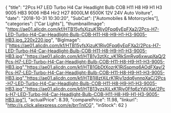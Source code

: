 {
	"title": "2Pcs H7 LED Turbo H4 Car Headlight Bulb COB H11 H8 H9 H1 H3 9005 HB3 9006 HB4 Hir2 H27 8000LM 6500K 12V 24V Auto Voiture",
	"date": "2018-10-31 10:30:20",
	"SubCat": ["Automobiles & Motorcycles"],
	"categories": ["Car Lights"],
	"thumbnailImage": "https://ae01.alicdn.com/kf/HTB15yfsXjzuK1Rjy0Fpq6yEpFXa2/2Pcs-H7-LED-Turbo-H4-Car-Headlight-Bulb-COB-H11-H8-H9-H1-H3-9005-HB3.jpg_220x220.jpg",
	"BigImage": ["https://ae01.alicdn.com/kf/HTB15yfsXjzuK1Rjy0Fpq6yEpFXa2/2Pcs-H7-LED-Turbo-H4-Car-Headlight-Bulb-COB-H11-H8-H9-H1-H3-9005-HB3.jpg","https://ae01.alicdn.com/kf/HTB1y3ztXc_vK1RkSmRyq6xwupXaQ/2Pcs-H7-LED-Turbo-H4-Car-Headlight-Bulb-COB-H11-H8-H9-H1-H3-9005-HB3.jpg","https://ae01.alicdn.com/kf/HTB1GbDtXozrK1RjSspmq6AOdFXay/2Pcs-H7-LED-Turbo-H4-Car-Headlight-Bulb-COB-H11-H8-H9-H1-H3-9005-HB3.jpg","https://ae01.alicdn.com/kf/HTB1I8ztXiLrK1Rjy1zdq6ynnpXaC/2Pcs-H7-LED-Turbo-H4-Car-Headlight-Bulb-COB-H11-H8-H9-H1-H3-9005-HB3.jpg","https://ae01.alicdn.com/kf/HTB13yzsXiLxK1Rjy0Ffq6zYdVXat/2Pcs-H7-LED-Turbo-H4-Car-Headlight-Bulb-COB-H11-H8-H9-H1-H3-9005-HB3.jpg"],
	"actualPrice": 8.39,
	"comparePrice": 11.98,
	"linkurl": "http://s.click.aliexpress.com/e/brrTnlCG",
	"inStock": 62
}

